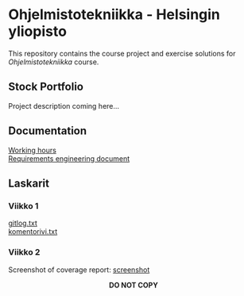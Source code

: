 # Ohjelmistotekniikka - Helsingin yliopisto

This repository contains the course project and exercise solutions for <I>Ohjelmistotekniikka</I> course.

## Stock Portfolio
Project description coming here...

## Documentation
[Working hours](https://github.com/shiftleino/stockPortfolio/blob/main/documentation/tuntikirjanpito.md)<br>
[Requirements engineering document](https://github.com/shiftleino/stockPortfolio/blob/main/documentation/vaatimusmaarittely.md)

## Laskarit

### Viikko 1
[gitlog.txt](https://github.com/shiftleino/stockPortfolio/blob/main/laskarit/viikko1/gitlog.txt)<br>
[komentorivi.txt](https://github.com/shiftleino/stockPortfolio/blob/main/laskarit/viikko1/komentorivi.txt)

### Viikko 2
Screenshot of coverage report: [screenshot](https://github.com/shiftleino/stockPortfolio/blob/main/laskarit/viikko2/ohte_vko2_kattavuus.png)



<p align="center"><b>DO NOT COPY</b></p>
